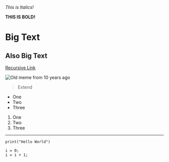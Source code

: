 *This is Italics!*

**THIS IS BOLD!**

# Big Text

## Also Big Text

[Recursive Link](https://ethan-talbert.github.io/cse15l-lab-reports/)

![Old meme from 10 years ago](https://i.kym-cdn.com/entries/icons/original/000/000/091/TrollFace.jpg)

> Extend

* One
* Two 
* Three

1. One
2. Two
3. Three

---

`print("Hello World")`

```
i = 0;
i = i + 1;
```
